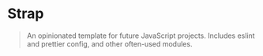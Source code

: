 # Strap

> An opinionated template for future JavaScript projects. Includes eslint and prettier config, and other often-used modules.